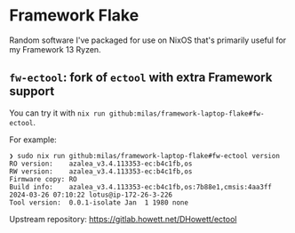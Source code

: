 # Framework Flake
Random software I've packaged for use on NixOS that's primarily useful for my Framework 13 Ryzen.

## `fw-ectool`: fork of `ectool` with extra Framework support
You can try it with `nix run github:milas/framework-laptop-flake#fw-ectool`.

For example:
```shell
❯ sudo nix run github:milas/framework-laptop-flake#fw-ectool version
RO version:    azalea_v3.4.113353-ec:b4c1fb,os
RW version:    azalea_v3.4.113353-ec:b4c1fb,os
Firmware copy: RO
Build info:    azalea_v3.4.113353-ec:b4c1fb,os:7b88e1,cmsis:4aa3ff 2024-03-26 07:10:22 lotus@ip-172-26-3-226
Tool version:  0.0.1-isolate Jan  1 1980 none
```

Upstream repository: https://gitlab.howett.net/DHowett/ectool
